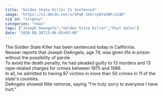 ```yaml
---
title: "Golden State Killer Is Sentenced"
image: "https://s1.dmcdn.net/v/SPqK-1VGrrpAYaVNP/x240"
vid_id: "x7vpovy"
categories: "news"
tags: ["Joseph Deangelo","Golden State Killer","Paul Holes"]
date: "2020-08-26T13:06:05+03:00"
---
```

The Golden State Killer has been sentenced today in California.  <br>Newser reports that Joseph DeAngelo, age 74, was given life in prison without the possibility of parole.  <br>To avoid the death penalty, he had pleaded guilty to 13 murders and 13 rape-related charges for crimes between 1975 and 1986.  <br>In all, he admitted to having 87 victims in more than 50 crimes in 11 of the state's counties.  <br>DeAngelo showed little remorse, saying &quot;I'm truly sorry to everyone I have hurt.&quot;
